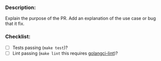 <!--
Please create an issue to collect feedback prior to feature additions. Please also reference that issue in any PRs.
If possible try to keep PRs scoped to one feature, and add tests for new features.
-->

### Description:
Explain the purpose of the PR. Add an explanation of the use case or bug that it fix.

### Checklist:
* [ ] Tests passing (`make test`)?
* [ ] Lint passing (`make lint` this requires [golangci-lint](https://golangci-lint.run/welcome/install/#local-installation))?
